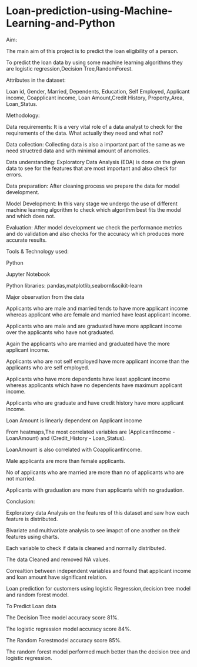 # Loan-prediction-using-Machine-Learning-and-Python
Aim:
 
 The main aim of this project is to predict the loan eligibility of a person.
 
 To predict the loan data by using some machine learning algorithms they are logistic regression,Decision Tree,RandomForest.
 
 

Attributes in the dataset:


Loan id, Gender, Married, Dependents, Education, Self Employed, Applicant income, Coapplicant income, Loan Amount,Credit History, Property_Area, Loan_Status.

Methodology:


Data requirements: It is a very vital role of a data analyst to check for the requirements of the data. What actually they need and what not?

Data collection: Collecting data is also a important part of the same as we need structred data and with minimal amount of anomolies.

Data understanding: Exploratory Data Analysis (EDA) is done on the given data to see for the features that are most important and also check for errors.

Data preparation: After cleaning process we prepare the data for model development.

Model Development: In this vary stage we undergo the use of different machine learning algorithm to check which algorithm best fits the model and which does not.

Evaluation: After model development we check the performance metrics and do validation and also checks for the accuracy which produces more accurate results.


Tools & Technology used:

Python

Jupyter Notebook

Python libraries: pandas,matplotlib,seaborn&scikit-learn

Major observation from the data

Applicants who are male and married tends to have more applicant income whereas applicant who are female and married have least applicant income.

Applicants who are male and are graduated have more applicant income over the applicants who have not graduated.

Again the applicants who are married and graduated have the more applicant income.

Applicants who are not self employed have more applicant income than the applicants who are self employed.

Applicants who have more dependents have least applicant income whereas applicants which have no dependents have maximum applicant income.

Applicants who are graduate and have credit history have more applicant income.

Loan Amount is linearly dependent on Applicant income

From heatmaps,The most correlated variables are (ApplicantIncome - LoanAmount) and (Credit_History - Loan_Status).

LoanAmount is also correlated with CoapplicantIncome.

Male applicants are more than female applicants.

No of applicants who are married are more than no of applicants who are not married.

Applicants with graduation are more than applicants whith no graduation.


Conclusion:

    
Exploratory data Analysis on the features of this dataset and saw how each feature is distributed.

Bivariate and multivariate analysis to see imapct of one another on their features using charts.

Each variable to check if data is cleaned and normally distributed.

The data Cleaned and removed NA values.

Correaltion between independent variables and found that applicant income and loan amount have significant relation.

Loan prediction for customers using  logistic Regression,decision tree model and random forest model.

To Predict Loan data

The  Decision Tree model  accuracy score 81%.

The logistic regression model accuracy score 84%.

The Random Forestmodel accuracy score 85%.

The random forest model performed much better than the decision tree and logistic regression.


   
